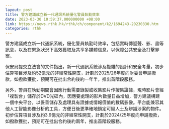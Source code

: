 ```yaml
---
layout: post
title: 警方建議成立新一代通訊系統優化警員執勤效率
date: 2023-03-30 10:59:37.000000000 +08:00
link: https://news.rthk.hk/rthk/ch/component/k2/1694243-20230330.htm
categories: rthk
---
```


警方建議成立新一代通訊系統，優化警員執勤時效率，包括實時傳遞聲、影、畫等訊息，以及在緊急狀況下高效獲取及共享多媒體信息，以保障公共安全及打擊罪案。

保安局提交立法會的文件指出，新一代通訊系統涉及複雜的設計和安全考量，初步估算項目涉及約52億元的非經常性開支，計劃於2025/26年度向財委會申請撥款，如撥款獲批，預期可在批出合約後約一年半，推出首階段服務。

另外，警員在執勤期間會因應行動需要錄製或收集影片作搜集證據，現時影片會經「複製台」儲存於DVD光碟內，因應要處理的影片數量日益增加，警方建議構建一個中央平台，以妥善儲存及處理具有證據或情報價值的數碼影像。平台能兼容其他人工智能影像分析的工具，方便日後更準確地鎖定可疑人士及辨識涉案的物件。初步估算項目涉及約3.9億元的非經常性開支，計劃於2024/25年度向申請撥款，如撥款獲批，預期可在批出合約後約兩年，推出首階段服務。
